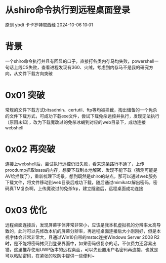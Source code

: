 #  从shiro命令执行到远程桌面登录   
原创 ybdt  卡卡罗特取西经   2024-10-06 10:01  
  
# 背景  
  
一个shiro命令执行并且有回显的口子，直接打各类内存马均失败，powershell一句话上线CS失败，查看进程发现有360、火绒，考虑到内存马不是我的研究方向，从文件下载方向突破  
# 0x01 突破  
  
常规的文件下载方式bitsadmin、certutil、ftp等均被拦截，掏出储备的一个免杀的文件下载方式，可成功下载exe文件，尝试下载免杀远控并执行，发现无法执行（原因未知），改为下载魔改过的免杀冰蝎到对应的web目录下，成功连接webshell  
# 0x02 再突破  
  
连接上webshell后，尝试执行远控仍旧失败，看来这条路行不通了，上传procdump抓取lsass的内存，想要下载到本地解密，发现不能下载（猜测可能是AV给拦截了），重新梳理下场景，想到既然是shiro的站点，那可以通过web服务下载文件，将文件移动到web目录后成功下载，随后通过mimikatz解出密码，密码真TM复杂啊，上传魔改过的免杀frp，建立隧道后，远程桌面成功连接  
# 0x03 优化  
  
远程桌面连接后，发现屏幕字体非常非常小，应该是我本机虚拟机的分辨率太高导致的，此时可以先修改本机的屏幕分辨率，再远程桌面连接后大小刚刚好，但是本机字体会非常非常大，且通过Win10自带的mstsc连接Windows Server 2008 R2时，是不能将密码拷贝到登录界面中，如果密码很复杂的话，不仅费力还容易出错，这里推荐使用UWP版本的远程桌面，可以先设置用户名密码再连接，也就是可以粘贴密码，在紧张的攻防中提供一些便利~  
  
  
